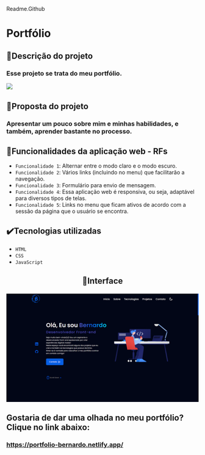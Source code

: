 Readme.Github

# Portfólio

## 📱Descrição do projeto
### Esse projeto se trata do meu portfólio.

<img src="http://img.shields.io/static/v1?label=STATUS&message=CONCLUIDO&color=GREEN&style=for-the-badge"/>

## 🎯Proposta do projeto

### Apresentar um pouco sobre mim e minhas habilidades, e também, aprender bastante no processo.

## 🔨Funcionalidades da aplicação web - RFs

- `Funcionalidade 1`: Alternar entre o modo claro e o modo escuro.
- `Funcionalidade 2`: Vários links (incluindo no menu) que facilitarão a navegação.
- `Funcionalidade 3`: Formulário para envio de mensagem.
- `Funcionalidade 4`: Essa aplicação web é responsiva, ou seja, adaptável para diversos tipos de telas.
- `Funcionalidade 5`: Links no menu que ficam ativos de acordo com a sessão da página que o usuário se encontra.

## ✔️Tecnologias utilizadas

- `HTML`
- `CSS`
- `JavaScript`

## <p align="center">📱Interface</p>

<p align="center">
<img src="images/Portfolio.png" width="700px" align="center">
</p>

## Gostaria de dar uma olhada no meu portfólio? Clique no link abaixo:
### https://portfolio-bernardo.netlify.app/
